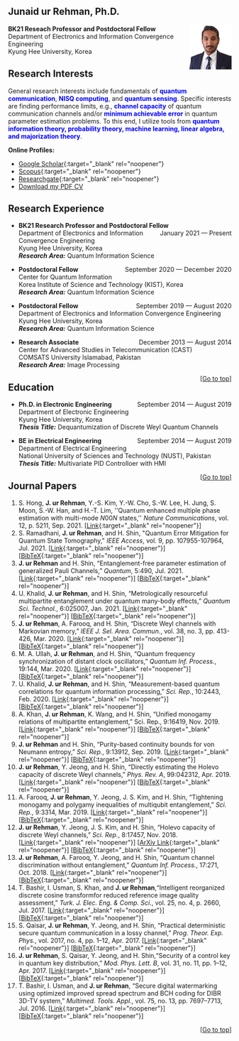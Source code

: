 ## Junaid ur Rehman, Ph.D.


**BK21 Reseach Professor and Postdoctoral Fellow**  <img align="right" src="files/photo.JPG" 
                                                         width = "95"
                                                         height = "100"/>  
Department of Electronics and Information Convergence Engineering  
Kyung Hee University, Korea

<link rel="shortcut icon" type="image/png" href="{{ "icon.png" | prepend: site.baseurl }}" >

## Research Interests
General research interests include fundamentals of <span style="color:blue"> **quantum communication**</span>, <span style="color:blue"> **NISQ computing**</span>,  and <span style="color:blue"> **quantum sensing**</span>. Specific interests are finding performance limits, e.g., <span style="color:blue"> **channel capacity**</span> of quantum communication channels and/or <span style="color:blue"> **minimum achievable error** </span> in quantum parameter estimation problems. To this end, I utilize tools from <span style="color:blue"> **quantum information theory, probability theory, machine learning, linear algebra, and majorization theory**</span>.

**Online Profiles:**
- [Google Scholar](https://scholar.google.com/citations?user=EptCk9MAAAAJ&hl=en){:target="_blank" rel="noopener"}
- [Scopus](https://www.scopus.com/authid/detail.uri?authorId=57193760138){:target="_blank" rel="noopener"}
- [Researchgate](https://www.researchgate.net/profile/Junaid-Ur-Rehman-3){:target="_blank" rel="noopener"}
- [Download my PDF CV](https://github.com/junaidQuantum/junaidQuantum.github.io/raw/gh-pages/files/1.%20JRehman-CV-Delta.pdf)

## Research Experience
- **BK21 Research Professor and Postdoctoral Fellow** <span style="float:right">January 2021 — Present</span>  
Department of Electronics and Information Convergence Engineering  
Kyung Hee University, Korea  
***Research Area:*** Quantum Information Science  

- **Postdoctoral Fellow** <span style="float:right">September 2020 — December 2020</span>  
Center for Quantum Information  
Korea Institute of Science and Technology (KIST), Korea  
***Research Area:*** Quantum Information Science  

- **Postdoctoral Fellow** <span style="float:right">September 2019 — August 2020</span>  
Department of Electronics and Information Convergence Engineering  
Kyung Hee University, Korea  
***Research Area:*** Quantum Information Science  

- **Research Associate** <span style="float:right">December 2013 — August 2014</span>  
Center for Advanced Studies in Telecommunication (CAST)   
COMSATS University Islamabad, Pakistan  
***Research Area:*** Image Processing  

<span style="float:right">[[Go to top](#junaid-ur-rehman-phd)]</span>  

## Education
- **Ph.D. in Electronic Engineering** <span style="float:right">September 2014 — August 2019</span>  
Department of Electronic Engineering  
Kyung Hee University, Korea  
***Thesis Title:*** Dequantumization of Discrete Weyl Quantum Channels

- **BE in Electrical Engineering** <span style="float:right">September 2014 — August 2019</span>  
Department of Electrical Engineering  
National University of Sciences and Technology (NUST), Pakistan  
***Thesis Title:*** Multivariate PID Controlloer with HMI


<span style="float:right">[[Go to top](#junaid-ur-rehman-phd)]</span>  

## Journal Papers

1. S. Hong, **J. ur Rehman**, Y.-S. Kim, Y.-W. Cho, S.-W. Lee, H. Jung, S. Moon, S.-W. Han, and H.-T. Lim,
''Quantum enhanced multiple phase estimation with multi-mode *N*00*N* states,'' *Nature Communications*, vol. 12, p. 5211, Sep. 2021.
[[Link](https://www.nature.com/articles/s41467-021-25451-4){:target="_blank" rel="noopener"}]
2. S. Ramadhani, **J. ur Rehman**, and H. Shin, "Quantum Error Mitigation for Quantum State Tomography," *IEEE Access*, vol. 9, pp. 107955-107964, Jul. 2021.  [[Link](https://ieeexplore.ieee.org/document/9502081){:target="_blank" rel="noopener"}] [[BibTeX](https://github.com/junaidQuantum/junaidQuantum.github.io/raw/gh-pages/files/bibs/21_RRS_Access.bib){:target="_blank" rel="noopener"}]
2. **J. ur Rehman** and H. Shin, “Entanglement-free parameter estimation of generalized Pauli Channels,” *Quantum*, 5:490, Jul. 2021.  [[Link](https://quantum-journal.org/papers/q-2021-07-01-490/){:target="_blank" rel="noopener"}] [[BibTeX](https://github.com/junaidQuantum/junaidQuantum.github.io/raw/gh-pages/files/bibs/21_RS_Qua.bib){:target="_blank" rel="noopener"}]
2. U. Khalid, **J. ur Rehman**, and H. Shin, “Metrologically resourceful multipartite entanglement under quantum many-body effects,” *Quantum Sci. Technol.*, 6:025007, Jan. 2021.  [[Link](https://iopscience.iop.org/article/10.1088/2058-9565/abd893){:target="_blank" rel="noopener"}] [[BibTeX](https://github.com/junaidQuantum/junaidQuantum.github.io/raw/gh-pages/files/bibs/21_KRS_QST.bib){:target="_blank" rel="noopener"}]
3. **J. ur Rehman**, A. Farooq, and H. Shin, “Discrete Weyl channels with Markovian memory,” *IEEE J. Sel. Area. Commun.*, vol. 38, no. 3, pp. 413-426, Mar. 2020.  [[Link](https://ieeexplore.ieee.org/abstract/document/8967043){:target="_blank" rel="noopener"}] [[BibTeX](https://github.com/junaidQuantum/junaidQuantum.github.io/raw/gh-pages/files/bibs/20_RFS_JSAC.bib){:target="_blank" rel="noopener"}]
4. M. A. Ullah, **J. ur Rehman**, and H. Shin, “Quantum frequency synchronization of distant clock oscillators,” *Quantum Inf. Process.*, 19:144, Mar. 2020.  [[Link](https://link.springer.com/article/10.1007/s11128-020-02644-2){:target="_blank" rel="noopener"}] [[BibTeX](https://github.com/junaidQuantum/junaidQuantum.github.io/raw/gh-pages/files/bibs/20_URS_QIP.bib){:target="_blank" rel="noopener"}]
5. U. Khalid, **J. ur Rehman**, and H. Shin, “Measurement-based quantum correlations for quantum information processing,” *Sci. Rep.*, 10:2443, Feb. 2020.  [[Link](https://www.nature.com/articles/s41598-020-59220-y){:target="_blank" rel="noopener"}] [[BibTeX](https://github.com/junaidQuantum/junaidQuantum.github.io/raw/gh-pages/files/bibs/20_KRS_SR.bib){:target="_blank" rel="noopener"}]
6. A. Khan, **J. ur Rehman**, K. Wang, and H. Shin, “Unified monogamy relations of multipartite entanglement,” Sci. Rep., 9:16419, Nov. 2019.  [[Link](https://www.nature.com/articles/s41598-019-52817-y){:target="_blank" rel="noopener"}] [[BibTeX](https://github.com/junaidQuantum/junaidQuantum.github.io/raw/gh-pages/files/bibs/19_KRW_SR.bib){:target="_blank" rel="noopener"}]
7. **J. ur Rehman** and H. Shin, “Purity-based continuity bounds for von Neumann entropy,” *Sci. Rep.*, 9:13912, Sep. 2019.  [[Link](https://www.nature.com/articles/s41598-019-50309-7){:target="_blank" rel="noopener"}] [[BibTeX](https://github.com/junaidQuantum/junaidQuantum.github.io/raw/gh-pages/files/bibs/19_RS_SR.bib){:target="_blank" rel="noopener"}]
8. **J. ur Rehman**, Y. Jeong, and H. Shin, “Directly estimating the Holevo capacity of discrete Weyl channels,” *Phys. Rev. A*, 99:042312, Apr. 2019.  [[Link](https://journals.aps.org/pra/abstract/10.1103/PhysRevA.99.042312){:target="_blank" rel="noopener"}] [[BibTeX](https://github.com/junaidQuantum/junaidQuantum.github.io/raw/gh-pages/files/bibs/19_RJS_PRA.bib){:target="_blank" rel="noopener"}]
9. A. Farooq, **J. ur Rehman**, Y. Jeong, J. S. Kim, and H. Shin, “Tightening monogamy and polygamy inequalities of multiqubit entanglement,” *Sci. Rep.*, 9:3314, Mar. 2019.  [[Link](https://www.nature.com/articles/s41598-018-37731-z){:target="_blank" rel="noopener"}] [[BibTeX](https://github.com/junaidQuantum/junaidQuantum.github.io/raw/gh-pages/files/bibs/19_FRJ_SR.bib){:target="_blank" rel="noopener"}]
10. **J. ur Rehman**, Y. Jeong, J. S. Kim, and H. Shin, “Holevo capacity of discrete Weyl channels,” *Sci. Rep.*, 8:17457, Nov. 2018.  [[Link](https://www.nature.com/articles/s41598-018-35777-7){:target="_blank" rel="noopener"}] [[ArXiv Link](https://arxiv.org/abs/2003.01942){:target="_blank" rel="noopener"}] [[BibTeX](https://github.com/junaidQuantum/junaidQuantum.github.io/raw/gh-pages/files/bibs/18_RJK_SR.bib){:target="_blank" rel="noopener"}]
11. **J. ur Rehman**, A. Farooq, Y. Jeong, and H. Shin, “Quantum channel discrimination without entanglement,” *Quantum Inf. Process.*, 17:271, Oct. 2018.  [[Link](https://link.springer.com/article/10.1007/s11128-018-2037-0){:target="_blank" rel="noopener"}] [[BibTeX](https://github.com/junaidQuantum/junaidQuantum.github.io/raw/gh-pages/files/bibs/18_RFJ_QIP.bib){:target="_blank" rel="noopener"}]
12. T. Bashir, I. Usman, S. Khan, and **J. ur Rehman**,“Intelligent reorganized discrete cosine transformfor reduced reference image quality assessment,” *Turk. J. Elec. Eng. & Comp. Sci.*, vol. 25, no. 4, p. 2660, Jul. 2017.  [[Link](https://journals.tubitak.gov.tr/elektrik/abstract.htm?id=20990){:target="_blank" rel="noopener"}] [[BibTeX](https://github.com/junaidQuantum/junaidQuantum.github.io/raw/gh-pages/files/bibs/17_BUK_TJEE.bib){:target="_blank" rel="noopener"}]
13. S. Qaisar, **J. ur Rehman**, Y. Jeong, and H. Shin, “Practical deterministic secure quantum communication in a lossy channel,” *Prog. Theor. Exp. Phys.*, vol. 2017, no. 4, pp. 1–12, Apr. 2017.  [[Link](https://academic.oup.com/ptep/article/2017/4/041A01/3105630){:target="_blank" rel="noopener"}] [[BibTeX](https://github.com/junaidQuantum/junaidQuantum.github.io/raw/gh-pages/files/bibs/17_QRJ_PTEP.bib){:target="_blank" rel="noopener"}]
14. **J. ur Rehman**, S. Qaisar, Y. Jeong, and H. Shin,“Security of a control key in quantum key distribution,” *Mod. Phys. Lett. B*, vol. 31, no. 11, pp. 1–12, Apr. 2017.  [[Link](https://www.worldscientific.com/doi/abs/10.1142/S0217984917501196){:target="_blank" rel="noopener"}] [[BibTeX](https://github.com/junaidQuantum/junaidQuantum.github.io/raw/gh-pages/files/bibs/17_RQJ_MPLB.bib){:target="_blank" rel="noopener"}]
15. T. Bashir, I. Usman, and **J. ur Rehman**, “Secure digital watermarking using optimized improved spread spectrum and BCH coding for DIBR 3D-TV system,” *Multimed. Tools. Appl.*, vol. 75, no. 13, pp. 7697–7713, Jul. 2016.  [[Link](https://link.springer.com/article/10.1007/s11042-015-2689-z){:target="_blank" rel="noopener"}] [[BibTeX](https://github.com/junaidQuantum/junaidQuantum.github.io/raw/gh-pages/files/bibs/16_BUR_MTA.bib){:target="_blank" rel="noopener"}]

<span style="float:right">[[Go to top](#junaid-ur-rehman-phd)]</span>  
